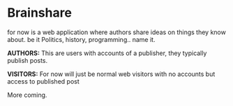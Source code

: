 <h1>Brainshare</h1> for now is a web application where authors share ideas on things they know about.
be it Politics, history, programming.. name it.

<b>AUTHORS:</b>
This are users with accounts of a publisher, they typically publish posts.

<b>VISITORS:</b>
For now will just be normal web visitors with no accounts but access to published post

More coming.
